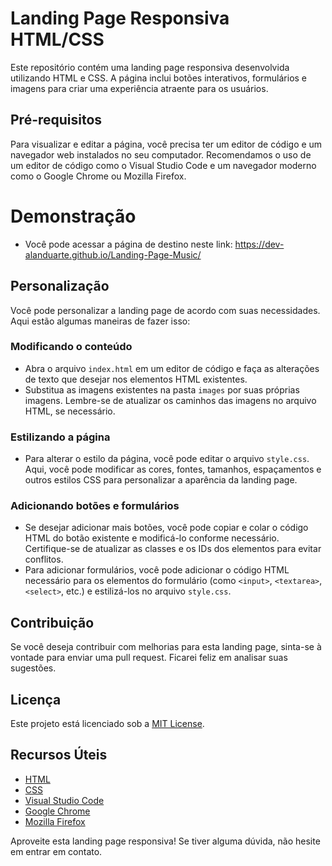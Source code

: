 # Landing Page Responsiva HTML/CSS

Este repositório contém uma landing page responsiva desenvolvida utilizando HTML e CSS. A página inclui botões interativos, formulários e imagens para criar uma experiência atraente para os usuários.

## Pré-requisitos

Para visualizar e editar a página, você precisa ter um editor de código e um navegador web instalados no seu computador. Recomendamos o uso de um editor de código como o Visual Studio Code e um navegador moderno como o Google Chrome ou Mozilla Firefox.

# Demonstração
* Você pode acessar a página de destino neste link: https://dev-alanduarte.github.io/Landing-Page-Music/

## Personalização

Você pode personalizar a landing page de acordo com suas necessidades. Aqui estão algumas maneiras de fazer isso:

### Modificando o conteúdo

- Abra o arquivo `index.html` em um editor de código e faça as alterações de texto que desejar nos elementos HTML existentes.
- Substitua as imagens existentes na pasta `images` por suas próprias imagens. Lembre-se de atualizar os caminhos das imagens no arquivo HTML, se necessário.

### Estilizando a página

- Para alterar o estilo da página, você pode editar o arquivo `style.css`. Aqui, você pode modificar as cores, fontes, tamanhos, espaçamentos e outros estilos CSS para personalizar a aparência da landing page.

### Adicionando botões e formulários

- Se desejar adicionar mais botões, você pode copiar e colar o código HTML do botão existente e modificá-lo conforme necessário. Certifique-se de atualizar as classes e os IDs dos elementos para evitar conflitos.
- Para adicionar formulários, você pode adicionar o código HTML necessário para os elementos do formulário (como `<input>`, `<textarea>`, `<select>`, etc.) e estilizá-los no arquivo `style.css`.

## Contribuição

Se você deseja contribuir com melhorias para esta landing page, sinta-se à vontade para enviar uma pull request. Ficarei feliz em analisar suas sugestões.

## Licença

Este projeto está licenciado sob a [MIT License](LICENSE).

## Recursos Úteis

- [HTML](https://www.w3schools.com/html/)
- [CSS](https://www.w3schools.com/css/)
- [Visual Studio Code](https://code.visualstudio.com/)
- [Google Chrome](https://www.google.com/chrome/)
- [Mozilla Firefox](https://www.mozilla.org/firefox/)

Aproveite esta landing page responsiva! Se tiver alguma dúvida, não hesite em entrar em contato.


